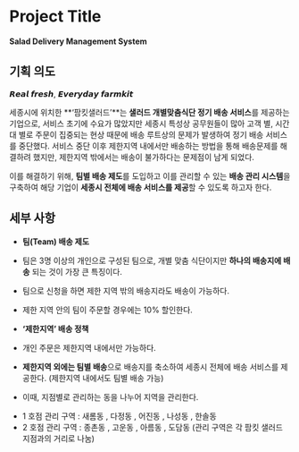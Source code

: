 # Project Title


**Salad Delivery Management System**

## 기획 의도


𝙍𝙚𝙖𝙡 𝙛𝙧𝙚𝙨𝙝, 𝙀𝙫𝙚𝙧𝙮𝙙𝙖𝙮 𝙛𝙖𝙧𝙢𝙠𝙞𝙩

   세종시에 위치한 **‘팜킷샐러드’**는 **샐러드 개별맞춤식단 정기 배송 서비스**를 제공하는 기업으로, 서비스 초기에 수요가 많았지만 세종시 특성상 공무원들이 많아 고객 별, 시간대 별로 주문이 집중되는 현상 때문에 배송 루트상의 문제가 발생하여 정기 배송 서비스를 중단했다. 서비스 중단 이후 제한지역 내에서만 배송하는 방법을 통해 배송문제를 해결하려 했지만, 제한지역 밖에서는 배송이 불가하다는 문제점이 남게 되었다. 

   이를 해결하기 위해, **팀별 배송 제도**를 도입하고 이를 관리할 수 있는 **배송 관리 시스템**을 구축하여 해당 기업이 **세종시 전체에 배송 서비스를 제공**할 수 있도록 하고자 한다.  

## 세부 사항


- **팀(Team) 배송 제도**
- 팀은 3명 이상의 개인으로 구성된 팀으로, 개별 맞춤 식단이지만 **하나의 배송지에 배송** 되는 것이 가장 큰 특징이다.
- 팀으로 신청을 하면 제한 지역 밖의 배송지라도 배송이 가능하다.
- 제한 지역 안의 팀이 주문할 경우에는 10% 할인한다.

- **‘제한지역’ 배송 정책**
- 개인 주문은 제한지역 내에서만 가능하다.
- **제한지역 외에는 팀별 배송**으로 배송지를 축소하여 세종시 전체에 배송 서비스를 제공한다.
(제한지역 내에서도 팀별 배송 가능)

* 이때, 지점별로 관리하는 동을 나누어 지역을 관리한다.
- 1 호점 관리 구역 : 새롬동 , 다정동 , 어진동 , 나성동 , 한솔동
- 2 호점 관리 구역 : 종촌동 , 고운동 , 아름동 , 도담동
(관리 구역은 각 팜킷 샐러드 지점과의 거리로 나눔)
